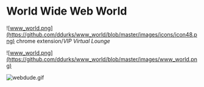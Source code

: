 **World Wide Web World**
=====
![www_world.png](https://github.com/ddurks/www_world/blob/master/images/icons/icon48.png)
chrome extension/*VIP Virtual Lounge*

![www_world.png](https://github.com/ddurks/www_world/blob/master/images/www_world.png)

![webdude.gif](https://github.com/ddurks/www_world/blob/master/images/web_dude.gif)